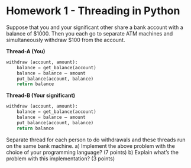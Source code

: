 # Homework 1 - Threading in Python

Suppose that you and your significant other share a bank account with a balance of $1000. Then you each go to separate ATM machines and simultaneously withdraw $100 from the account.
 
**Thread-A (You)**
``` python
withdraw (account, amount):
    balance = get_balance(account)
    balance = balance – amount
    put_balance(account, balance)
    return balance
```

**Thread-B (Your significant)**
``` python
withdraw (account, amount):
    balance = get_balance(account)
    balance = balance – amount
    put_balance(account, balance)
    return balance
```
 

Separate thread for each person to do withdrawals and these threads run on the same bank machine.
a) Implement the above problem with the choice of your programming language? (7 points)
b) Explain what’s the problem with this implementation? (3 points)